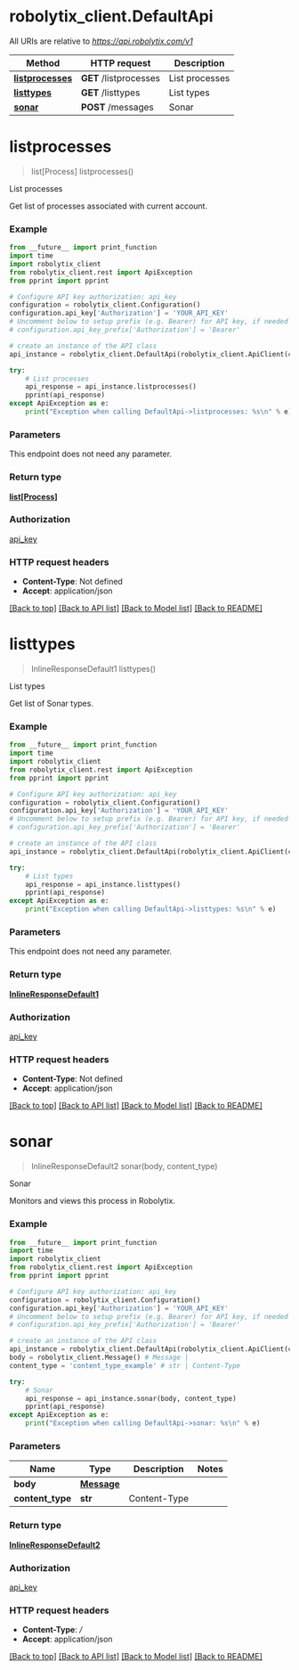 # robolytix_client.DefaultApi

All URIs are relative to *https://api.robolytix.com/v1*

Method | HTTP request | Description
------------- | ------------- | -------------
[**listprocesses**](DefaultApi.md#listprocesses) | **GET** /listprocesses | List processes
[**listtypes**](DefaultApi.md#listtypes) | **GET** /listtypes | List types
[**sonar**](DefaultApi.md#sonar) | **POST** /messages | Sonar

# **listprocesses**
> list[Process] listprocesses()

List processes

Get list of processes associated with current account.

### Example
```python
from __future__ import print_function
import time
import robolytix_client
from robolytix_client.rest import ApiException
from pprint import pprint

# Configure API key authorization: api_key
configuration = robolytix_client.Configuration()
configuration.api_key['Authorization'] = 'YOUR_API_KEY'
# Uncomment below to setup prefix (e.g. Bearer) for API key, if needed
# configuration.api_key_prefix['Authorization'] = 'Bearer'

# create an instance of the API class
api_instance = robolytix_client.DefaultApi(robolytix_client.ApiClient(configuration))

try:
    # List processes
    api_response = api_instance.listprocesses()
    pprint(api_response)
except ApiException as e:
    print("Exception when calling DefaultApi->listprocesses: %s\n" % e)
```

### Parameters
This endpoint does not need any parameter.

### Return type

[**list[Process]**](Process.md)

### Authorization

[api_key](../README.md#api_key)

### HTTP request headers

 - **Content-Type**: Not defined
 - **Accept**: application/json

[[Back to top]](#) [[Back to API list]](../README.md#documentation-for-api-endpoints) [[Back to Model list]](../README.md#documentation-for-models) [[Back to README]](../README.md)

# **listtypes**
> InlineResponseDefault1 listtypes()

List types

Get list of Sonar types.

### Example
```python
from __future__ import print_function
import time
import robolytix_client
from robolytix_client.rest import ApiException
from pprint import pprint

# Configure API key authorization: api_key
configuration = robolytix_client.Configuration()
configuration.api_key['Authorization'] = 'YOUR_API_KEY'
# Uncomment below to setup prefix (e.g. Bearer) for API key, if needed
# configuration.api_key_prefix['Authorization'] = 'Bearer'

# create an instance of the API class
api_instance = robolytix_client.DefaultApi(robolytix_client.ApiClient(configuration))

try:
    # List types
    api_response = api_instance.listtypes()
    pprint(api_response)
except ApiException as e:
    print("Exception when calling DefaultApi->listtypes: %s\n" % e)
```

### Parameters
This endpoint does not need any parameter.

### Return type

[**InlineResponseDefault1**](InlineResponseDefault1.md)

### Authorization

[api_key](../README.md#api_key)

### HTTP request headers

 - **Content-Type**: Not defined
 - **Accept**: application/json

[[Back to top]](#) [[Back to API list]](../README.md#documentation-for-api-endpoints) [[Back to Model list]](../README.md#documentation-for-models) [[Back to README]](../README.md)

# **sonar**
> InlineResponseDefault2 sonar(body, content_type)

Sonar

Monitors and views this process in Robolytix.

### Example
```python
from __future__ import print_function
import time
import robolytix_client
from robolytix_client.rest import ApiException
from pprint import pprint

# Configure API key authorization: api_key
configuration = robolytix_client.Configuration()
configuration.api_key['Authorization'] = 'YOUR_API_KEY'
# Uncomment below to setup prefix (e.g. Bearer) for API key, if needed
# configuration.api_key_prefix['Authorization'] = 'Bearer'

# create an instance of the API class
api_instance = robolytix_client.DefaultApi(robolytix_client.ApiClient(configuration))
body = robolytix_client.Message() # Message | 
content_type = 'content_type_example' # str | Content-Type

try:
    # Sonar
    api_response = api_instance.sonar(body, content_type)
    pprint(api_response)
except ApiException as e:
    print("Exception when calling DefaultApi->sonar: %s\n" % e)
```

### Parameters

Name | Type | Description  | Notes
------------- | ------------- | ------------- | -------------
 **body** | [**Message**](Message.md)|  | 
 **content_type** | **str**| Content-Type | 

### Return type

[**InlineResponseDefault2**](InlineResponseDefault2.md)

### Authorization

[api_key](../README.md#api_key)

### HTTP request headers

 - **Content-Type**: */*
 - **Accept**: application/json

[[Back to top]](#) [[Back to API list]](../README.md#documentation-for-api-endpoints) [[Back to Model list]](../README.md#documentation-for-models) [[Back to README]](../README.md)

